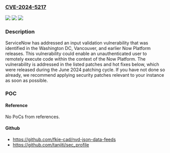 ### [CVE-2024-5217](https://cve.mitre.org/cgi-bin/cvename.cgi?name=CVE-2024-5217)
![](https://img.shields.io/static/v1?label=Product&message=Now%20Platform&color=blue)
![](https://img.shields.io/static/v1?label=Version&message=0%3C%20Utah%20Patch%2010%20Hot%20Fix%203%20&color=brighgreen)
![](https://img.shields.io/static/v1?label=Vulnerability&message=CWE-184%20Incomplete%20List%20of%20Disallowed%20Inputs&color=brighgreen)

### Description

ServiceNow has addressed an input validation vulnerability that was identified in the Washington DC, Vancouver, and earlier Now Platform releases. This vulnerability could enable an unauthenticated user to remotely execute code within the context of the Now Platform. The vulnerability is addressed in the listed patches and hot fixes below, which were released during the June 2024 patching cycle. If you have not done so already, we recommend applying security patches relevant to your instance as soon as possible.

### POC

#### Reference
No PoCs from references.

#### Github
- https://github.com/fkie-cad/nvd-json-data-feeds
- https://github.com/tanjiti/sec_profile

